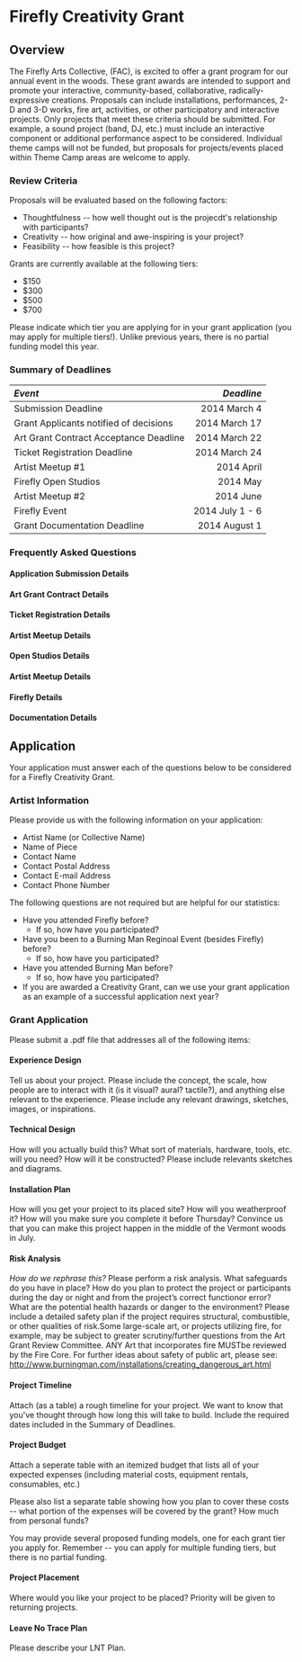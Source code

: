 # Firefly Creativity Grant

## Overview
The Firefly Arts Collective, (FAC), is excited to offer a grant program for our annual event in the woods. These grant awards are intended to support and promote your interactive, community-based, collaborative, radically-expressive creations. Proposals can include installations, performances, 2-D and 3-D works, fire art, activities, or other participatory and interactive projects. Only projects that meet these criteria should be submitted. For example, a sound project (band, DJ, etc.) must include an interactive component or additional performance aspect to be considered. Individual theme camps will not be funded, but proposals for projects/events placed within Theme Camp areas are welcome to apply.

### Review Criteria

Proposals will be evaluated based on the following factors:

* Thoughtfulness -- how well thought out is the projecdt's relationship with participants?
* Creativity -- how original and awe-inspiring is your project?
* Feasibility -- how feasible is this project?

Grants are currently available at the following tiers:

* $150
* $300
* $500
* $700

Please indicate which tier you are applying for in your grant application (you may apply for multiple tiers!).  Unlike previous years, there is no partial funding model this year.

### Summary of Deadlines
| *Event* | *Deadline* |
|:-----|---------:|
| Submission Deadline | 2014 March 4 |
| Grant Applicants notified of decisions | 2014 March 17 |
| Art Grant Contract Acceptance Deadline | 2014 March 22 |
| Ticket Registration Deadline | 2014 March 24 |
| Artist Meetup #1 | 2014 April |
| Firefly Open Studios | 2014 May |
| Artist Meetup #2 | 2014 June |
| Firefly Event | 2014 July 1 - 6 |
| Grant Documentation Deadline | 2014 August 1 |

### Frequently Asked Questions

#### Application Submission Details
#### Art Grant Contract Details
#### Ticket Registration Details
#### Artist Meetup Details
#### Open Studios Details
#### Artist Meetup Details
#### Firefly Details
#### Documentation Details

## Application

Your application must answer each of the questions below to be considered for a Firefly Creativity Grant.

### Artist Information
Please provide us with the following information on your application:
* Artist Name (or Collective Name)
* Name of Piece
* Contact Name
* Contact Postal Address
* Contact E-mail Address
* Contact Phone Number

The following questions are not required but are helpful for our statistics:
* Have you attended Firefly before?
  * If so, how have you participated?
* Have you been to a Burning Man Reginoal Event (besides Firefly) before?
  * If so, how have you participated?
* Have you attended Burning Man before?
  * If so, how have you participated?
* If you are awarded a Creativity Grant, can we use your grant application as an example of a successful application next year?

### Grant Application

Please submit a .pdf file that addresses all of the following items:

#### Experience Design
Tell us about your project.  Please include the concept, the scale, how people are to interact with it (is it visual? aural? tactile?), and anything else relevant to the experience.  Please include any relevant drawings, sketches, images, or inspirations.

#### Technical Design
How will you actually build this? What sort of materials, hardware, tools, etc. will you need?  How will it be constructed?  Please include relevants sketches and diagrams.

#### Installation Plan
How will you get your project to its placed site? How will you weatherproof it? How will you make sure you complete it before Thursday? Convince us that you can make this project happen in the middle of the Vermont woods in July.

#### Risk Analysis
*How do we rephrase this?*
Please perform a risk analysis. What safeguards do you have in place? How do you plan to protect the project or participants during the day or night and from the project’s correct functionor error? What are the potential health hazards or danger to the environment? Please include a detailed safety plan if the project requires structural, combustible, or other qualities of risk.Some large-scale art, or projects utilizing fire, for example, may be subject to greater scrutiny/further questions from the Art Grant Review Committee. ANY Art that incorporates fire MUSTbe reviewed by the Fire Core. For further ideas about safety of public art, please see: http://www.burningman.com/installations/creating_dangerous_art.html

#### Project Timeline
Attach (as a table) a rough timeline for your project.  We want to know that you've thought through how long this will take to build.  Include the required dates included in the Summary of Deadlines.

#### Project Budget
Attach a seperate table with an itemized budget that lists all of your expected expenses (including material costs, equipment rentals, consumables, etc.)

Please also list a separate table showing how you plan to cover these costs -- what portion of the expenses will be covered by the grant? How much from personal funds?

You may provide several proposed funding models, one for each grant tier you apply for.  Remember -- you can apply for multiple funding tiers, but there is no partial funding.

#### Project Placement
Where would you like your project to be placed?  Priority will be given to returning projects.

#### Leave No Trace Plan
Please describe your LNT Plan.
